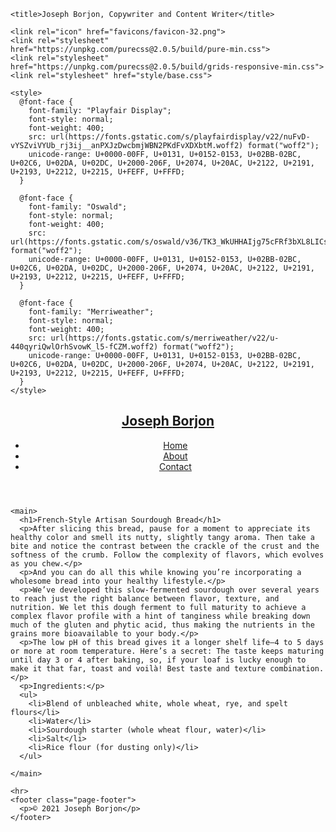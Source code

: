 <!DOCTYPE html>
<html lang="en">
  <head>
    <meta charset="utf-8">
    <meta name="author" content="Joseph Borjon">
    <meta name="description" content="Increase your reach with Joseph Borjon, a US-based writer specializing in B2B and B2C copywriting and content writing services in tech and business.">
    <meta name="robots" content="noindex, nofollow">
    <meta name="viewport" content="width=device-width, initial-scale=1">

    <title>Joseph Borjon, Copywriter and Content Writer</title>

    <link rel="icon" href="favicons/favicon-32.png">
    <link rel="stylesheet" href="https://unpkg.com/purecss@2.0.5/build/pure-min.css">
    <link rel="stylesheet" href="https://unpkg.com/purecss@2.0.5/build/grids-responsive-min.css">
    <link rel="stylesheet" href="style/base.css">

    <style>
      @font-face {
        font-family: "Playfair Display";
        font-style: normal;
        font-weight: 400;
        src: url(https://fonts.gstatic.com/s/playfairdisplay/v22/nuFvD-vYSZviVYUb_rj3ij__anPXJzDwcbmjWBN2PKdFvXDXbtM.woff2) format("woff2");
        unicode-range: U+0000-00FF, U+0131, U+0152-0153, U+02BB-02BC, U+02C6, U+02DA, U+02DC, U+2000-206F, U+2074, U+20AC, U+2122, U+2191, U+2193, U+2212, U+2215, U+FEFF, U+FFFD;
      }

      @font-face {
        font-family: "Oswald";
        font-style: normal;
        font-weight: 400;
        src: url(https://fonts.gstatic.com/s/oswald/v36/TK3_WkUHHAIjg75cFRf3bXL8LICs1_FvsUZiZQ.woff2) format("woff2");
        unicode-range: U+0000-00FF, U+0131, U+0152-0153, U+02BB-02BC, U+02C6, U+02DA, U+02DC, U+2000-206F, U+2074, U+20AC, U+2122, U+2191, U+2193, U+2212, U+2215, U+FEFF, U+FFFD;
      }

      @font-face {
        font-family: "Merriweather";
        font-style: normal;
        font-weight: 400;
        src: url(https://fonts.gstatic.com/s/merriweather/v22/u-440qyriQwlOrhSvowK_l5-fCZM.woff2) format("woff2");
        unicode-range: U+0000-00FF, U+0131, U+0152-0153, U+02BB-02BC, U+02C6, U+02DA, U+02DC, U+2000-206F, U+2074, U+20AC, U+2122, U+2191, U+2193, U+2212, U+2215, U+FEFF, U+FFFD;
      }
    </style>
  </head>

  <body>
    <header class="page-header">
      <nav class="pure-menu pure-menu-horizontal main-nav-menu">
        <h1 class="site-heading-title"><a class="pure-menu-heading site-heading-link" href="index">Joseph <span class="last-name">Borjon</span></a></h1>
        <ul class="pure-menu-list">
          <li class="pure-menu-item"><a href="index" class="pure-menu-link nav-menu-link">Home</a></li>
          <li class="pure-menu-item"><a href="about" class="pure-menu-link nav-menu-link">About</a></li>
          <li class="pure-menu-item"><a href="contact" class="pure-menu-link nav-menu-link">Contact</a></li>
        </ul>
      </nav>
    </header>

    <main>
      <h1>French-Style Artisan Sourdough Bread</h1>
      <p>After slicing this bread, pause for a moment to appreciate its healthy color and smell its nutty, slightly tangy aroma. Then take a bite and notice the contrast between the crackle of the crust and the softness of the crumb. Follow the complexity of flavors, which evolves as you chew.</p>
      <p>And you can do all this while knowing you’re incorporating a wholesome bread into your healthy lifestyle.</p>
      <p>We’ve developed this slow-fermented sourdough over several years to reach just the right balance between flavor, texture, and nutrition. We let this dough ferment to full maturity to achieve a complex flavor profile with a hint of tanginess while breaking down much of the gluten and phytic acid, thus making the nutrients in the grains more bioavailable to your body.</p>
      <p>The low pH of this bread gives it a longer shelf life—4 to 5 days or more at room temperature. Here’s a secret: The taste keeps maturing until day 3 or 4 after baking, so, if your loaf is lucky enough to make it that far, toast and voilà! Best taste and texture combination.</p>
      <p>Ingredients:</p>
      <ul>
        <li>Blend of unbleached white, whole wheat, rye, and spelt flours</li>
        <li>Water</li>
        <li>Sourdough starter (whole wheat flour, water)</li>
        <li>Salt</li>
        <li>Rice flour (for dusting only)</li>
      </ul>

    </main>

    <hr>
    <footer class="page-footer">
      <p>© 2021 Joseph Borjon</p>
    </footer>
  </body>
</html>
